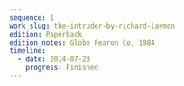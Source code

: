 ```yaml
---
sequence: 1
work_slug: the-intruder-by-richard-laymon
edition: Paperback
edition_notes: Globe Fearon Co, 1984
timeline:
  - date: 2014-07-23
    progress: Finished
---
```

